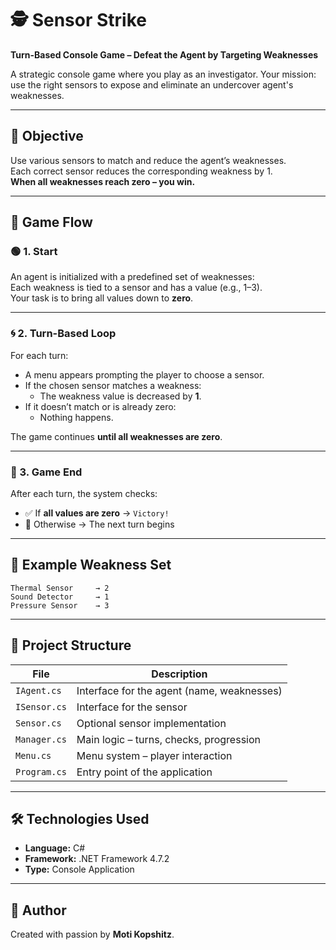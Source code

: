 
# 🕵️ Sensor Strike  
**Turn-Based Console Game – Defeat the Agent by Targeting Weaknesses**

A strategic console game where you play as an investigator. Your mission: use the right sensors to expose and eliminate an undercover agent's weaknesses.

---

## 🎯 Objective

Use various sensors to match and reduce the agent’s weaknesses.  
Each correct sensor reduces the corresponding weakness by 1.  
**When all weaknesses reach zero – you win.**

---

## 🔄 Game Flow

### 🟢 1. Start  
An agent is initialized with a predefined set of weaknesses:  
Each weakness is tied to a sensor and has a value (e.g., 1–3).  
Your task is to bring all values down to **zero**.

---

### 🌀 2. Turn-Based Loop  
For each turn:
- A menu appears prompting the player to choose a sensor.
- If the chosen sensor matches a weakness:
  - The weakness value is decreased by **1**.
- If it doesn’t match or is already zero:
  - Nothing happens.

The game continues **until all weaknesses are zero**.

---

### 🏁 3. Game End  
After each turn, the system checks:
- ✅ If **all values are zero** → `Victory!`
- 🔁 Otherwise → The next turn begins

---

## 🧠 Example Weakness Set
```
Thermal Sensor     → 2  
Sound Detector     → 1  
Pressure Sensor    → 3
```

---

## 📂 Project Structure

| File             | Description                                  |
|------------------|----------------------------------------------|
| `IAgent.cs`      | Interface for the agent (name, weaknesses)   |
| `ISensor.cs`     | Interface for the sensor                     |
| `Sensor.cs`      | Optional sensor implementation               |
| `Manager.cs`     | Main logic – turns, checks, progression      |
| `Menu.cs`        | Menu system – player interaction             |
| `Program.cs`     | Entry point of the application               |

---

## 🛠 Technologies Used

- **Language:** C#  
- **Framework:** .NET Framework 4.7.2  
- **Type:** Console Application

---

## 👤 Author  
Created with passion by **Moti Kopshitz**.

